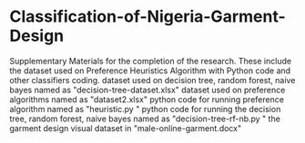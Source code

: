 # Classification-of-Nigeria-Garment-Design
Supplementary Materials for the completion of the research. These include the dataset used on Preference Heuristics Algorithm with Python code and other classifiers coding.
dataset used on decision tree, random forest, naive bayes named as "decision-tree-dataset.xlsx"
dataset used on preference algorithms named as "dataset2.xlsx"
python code for running preference algorithm named as "heuristic.py "
python code for running the decision tree, random forest, naive bayes named as "decision-tree-rf-nb.py "
the garment design visual dataset in "male-online-garment.docx"
